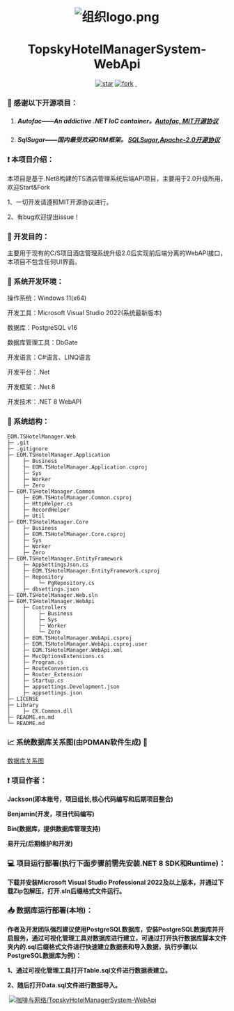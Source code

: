 <h1 align="center"><img src="https://foruda.gitee.com/avatar/1677165732744604624/7158691_java-and-net_1677165732.png!avatar100" alt="组织logo.png" /></h1>
<h1 align="center">TopskyHotelManagerSystem-WebApi</h1>
<p align="center">
	<a href='https://gitee.com/java-and-net/topsky-hotel-manager-system-web-api/stargazers'><img src='https://gitee.com/java-and-net/topsky-hotel-manager-system-web-api/badge/star.svg?theme=white' alt='star'></img></a>
        <a href='https://gitee.com/java-and-net/topsky-hotel-manager-system-web-api/fork'><img src='https://gitee.com/java-and-net/topsky-hotel-manager-system-web-api/badge/fork.svg?theme=white' alt='fork'></img></a>
        <a href='https://img.shields.io/travis/antvis/g2.svg'><img src="https://img.shields.io/travis/antvis/g2.svg" alt=""></img>
        <a href='https://img.shields.io/badge/license-MIT-000000.svg'><img src="https://img.shields.io/badge/license-MIT-000000.svg" alt=""></img></a>
        <a href='https://img.shields.io/badge/language-C#-red.svg'><img src="https://img.shields.io/badge/language-CSharp-red.svg" alt=""></img></a>
</p>



###  :pray: 感谢以下开源项目：

1. ##### Autofac——An addictive .NET IoC container。[Autofac, MIT开源协议](https://github.com/autofac/Autofac)     

2. ##### SqlSugar——国内最受欢迎ORM框架。 [SQLSugar,Apache-2.0开源协议](https://gitee.com/dotnetchina/SqlSugar)


### :exclamation: 本项目介绍：

本项目是基于.Net8构建的TS酒店管理系统后端API项目，主要用于2.0升级所用，欢迎Start&Fork

1、一切开发请遵照MIT开源协议进行。

2、有bug欢迎提出issue！

###  :thought_balloon: 开发目的：

主要用于现有的C/S项目酒店管理系统升级2.0后实现前后端分离的WebAPI接口，本项目不包含任何UI界面。

###  :mag_right: 系统开发环境：

操作系统：Windows 11(x64)

开发工具：Microsoft Visual Studio 2022(系统最新版本)

数据库：PostgreSQL v16

数据库管理工具：DbGate

开发语言：C#语言、LINQ语言

开发平台：.Net

开发框架：.Net 8

开发技术：.NET 8 WebAPI

### :open_file_folder: 系统结构：

```
EOM.TSHotelManager.Web
├─ .git
├─ .gitignore
├─ EOM.TSHotelManager.Application
│    ├─ Business
│    ├─ EOM.TSHotelManager.Application.csproj
│    ├─ Sys
│    ├─ Worker
│    ├─ Zero
├─ EOM.TSHotelManager.Common
│    ├─ EOM.TSHotelManager.Common.csproj
│    ├─ HttpHelper.cs
│    ├─ RecordHelper
│    ├─ Util
├─ EOM.TSHotelManager.Core
│    ├─ Business
│    ├─ EOM.TSHotelManager.Core.csproj
│    ├─ Sys
│    ├─ Worker
│    ├─ Zero
├─ EOM.TSHotelManager.EntityFramework
│    ├─ AppSettingsJson.cs
│    ├─ EOM.TSHotelManager.EntityFramework.csproj
│    ├─ Repository
│    │    └─ PgRepository.cs
│    ├─ dbsettings.json
├─ EOM.TSHotelManager.Web.sln
├─ EOM.TSHotelManager.WebApi
│    ├─ Controllers
│    │    ├─ Business
│    │    ├─ Sys
│    │    ├─ Worker
│    │    └─ Zero
│    ├─ EOM.TSHotelManager.WebApi.csproj
│    ├─ EOM.TSHotelManager.WebApi.csproj.user
│    ├─ EOM.TSHotelManager.WebApi.xml
│    ├─ MvcOptionsExtensions.cs
│    ├─ Program.cs
│    ├─ RouteConvention.cs
│    ├─ Router_Extension
│    ├─ Startup.cs
│    ├─ appsettings.Development.json
│    ├─ appsettings.json
├─ LICENSE
├─ Library
│    ├─ CK.Common.dll
├─ README.en.md
└─ README.md
```

###  :chart_with_upwards_trend: 系统数据库关系图(由PDMAN软件生成) :loudspeaker: 

[数据库关系图](https://oscode.top/project/tshotel/db_design.html)

###  :exclamation: 项目作者：

**Jackson(即本账号，项目组长,核心代码编写和后期项目整合)**

**Benjamin(开发，项目代码编写)**

**Bin(数据库，提供数据库管理支持)**

**易开元(后期维护和开发)**

###  :computer: 项目运行部署(执行下面步骤前需先安装.NET 8 SDK和Runtime)：

**下载并安装Microsoft Visual Studio Professional 2022及以上版本，并通过下载Zip包解压，打开.sln后缀格式文件运行。**

###  :inbox_tray: 数据库运行部署(本地)：

**作者及开发团队强烈建议使用PostgreSQL数据库，安装PostgreSQL数据库并开启服务，通过可视化管理工具对数据库进行建立，可通过打开执行数据库脚本文件夹内的.sql后缀格式文件进行快速建立数据表和导入数据，执行步骤(以PostgreSQL数据库为例)：**

**1、通过可视化管理工具打开Table.sql文件进行数据表建立。**

**2、随后打开Data.sql文件进行数据导入。**

​       [![咖啡与网络/TopskyHotelManagerSystem-WebApi](https://gitee.com/java-and-net/topsky-hotel-manager-system-web-api/widgets/widget_card.svg?colors=4183c4,ffffff,ffffff,e3e9ed,666666,9b9b9b)](https://gitee.com/java-and-net/topsky-hotel-manager-system-web-api)
